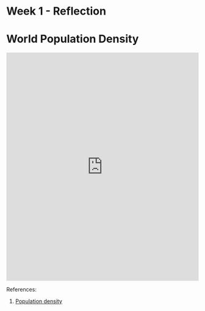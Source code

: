 # Week 1 - Reflection

# World Population Density
<iframe src="https://ourworldindata.org/grapher/population-density?time=1995" loading="lazy" style="width: 100%; height: 600px; border: 0px none;"></iframe>


References:
1. [Population density](https://ourworldindata.org/grapher/population-density?time=2100)
